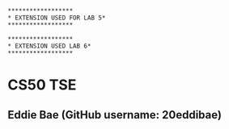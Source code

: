 ```
******************
* EXTENSION USED FOR LAB 5*
****************** 
```
```
******************
* EXTENSION USED LAB 6*
****************** 
```
# CS50 TSE
## Eddie Bae (GitHub username: 20eddibae)
